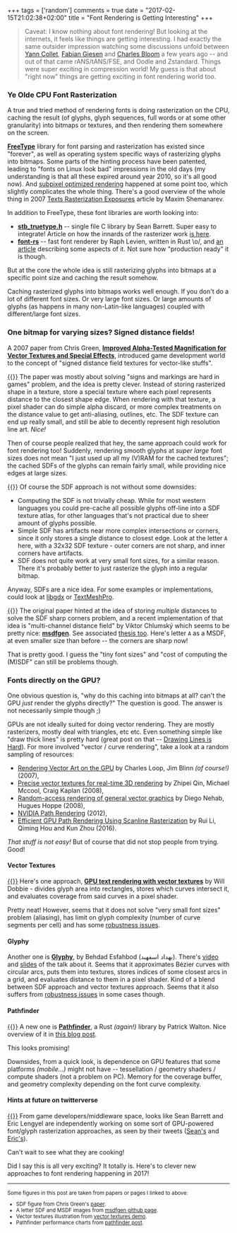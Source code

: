 +++
tags = ['random']
comments = true
date = "2017-02-15T21:02:38+02:00"
title = "Font Rendering is Getting Interesting"
+++

> Caveat: I know nothing about font rendering! But looking at the internets, it feels like things are getting
> interesting. I had exactly the same outsider impression watching some discussions unfold
> between [Yann Collet](http://fastcompression.blogspot.lt/), [Fabian Giesen](https://fgiesen.wordpress.com/about/)
> and [Charles Bloom](http://www.cbloom.com/) a few years ago -- and out of that came rANS/tANS/FSE, and Oodle and
> Zstandard. Things were super exciting in compression world! My guess is that about "right now" things
> are getting exciting in font rendering world too.


### Ye Olde CPU Font Rasterization

A true and tried method of rendering fonts is doing rasterization on the CPU, caching the result (of glyphs, glyph
sequences, full words or at some other granularity) into bitmaps or textures, and then rendering them somewhere on the
screen.

[**FreeType**](https://www.freetype.org/) library for font parsing and rasterization has existed since "forever", as well
as operating system specific ways of rasterizing glyphs into bitmaps. Some parts of the hinting process have been patented,
leading to "fonts on Linux look bad" impressions in the old days (my understanding is that all these expired around year
2010, so it's all good now). And [subpixel optimized rendering](https://en.wikipedia.org/wiki/Subpixel_rendering)
happened at some point too, which slightly complicates the whole thing. There's a good overview of the whole thing
in 2007 [Texts Rasterization Exposures](http://www.antigrain.com/research/font_rasterization/) article by Maxim Shemanarev.

In addition to FreeType, these font libraries are worth looking into:

* [**stb_truetype.h**](https://github.com/nothings/stb/blob/master/stb_truetype.h) -- single file C library by
  Sean Barrett. Super easy to integrate! Article on how the innards of the
  rasterizer work [is here](http://nothings.org/gamedev/rasterize/).
* [**font-rs**](https://github.com/google/font-rs) -- fast font renderer by Raph Levien, written in Rust \o/, and
  [an article](https://medium.com/@raphlinus/inside-the-fastest-font-renderer-in-the-world-75ae5270c445)
  describing some aspects of it. Not sure how "production ready" it is though.

But at the core the whole idea is still rasterizing glyphs into bitmaps at a specific point size and caching the result
somehow.

Caching rasterized glyphs into bitmaps works well enough. If you don't do a lot of different font sizes. Or very large
font sizes. Or large amounts of glyphs (as happens in many non-Latin-like languages) coupled with different/large font sizes.


### One bitmap for varying sizes? Signed distance fields!

A 2007 paper from Chris Green,
[**Improved Alpha-Tested Magnification for Vector Textures and Special Effects**](http://www.valvesoftware.com/publications/2007/SIGGRAPH2007_AlphaTestedMagnification.pdf), introduced game development world to the concept of "signed distance field textures
for vector-like stuffs".

[{{<imgright src="/img/blog/2017-02/font-valve-paper.png" width="300">}}](/img/blog/2017-02/font-valve-paper.png)
The paper was mostly about solving "signs and markings are hard in games" problem, and the idea is pretty clever. Instead of
storing rasterized shape in a texture, store a special texture where each pixel represents distance to the closest shape
edge. When rendering with that texture, a pixel shader can do simple alpha discard, or more complex treatments on the distance
value to get anti-aliasing, outlines, etc. The SDF texture can end up really small, and still be able to decently represent high
resolution line art. _Nice!_

Then of course people realized that hey, the same approach could work for font rendering too! Suddenly, rendering smooth
glyphs at _super large_ font sizes does not mean "I just used up all my (V)RAM for the cached textures"; the cached SDFs
of the glyphs can remain fairly small, while providing nice edges at large sizes.

[{{<imgright src="/img/blog/2017-02/font-sdf-32.png" width="200">}}](/img/blog/2017-02/font-sdf-32.png)
Of course the SDF approach is not without some downsides:

* Computing the SDF is not trivially cheap. While for most western languages you could pre-cache all possible glyphs off-line into
  a SDF texture atlas, for other languages that's not practical due to sheer amount of glyphs possible.
* Simple SDF has artifacts near more complex intersections or corners, since it only stores a single distance to closest edge.
  Look at the letter `A` here, with a 32x32 SDF texture - outer corners are not sharp, and inner corners have artifacts.
* SDF does not quite work at very small font sizes, for a similar reason. There it's probably better to just rasterize the glyph
  into a regular bitmap.

Anyway, SDFs are a nice idea. For some examples or implementations, could look at
[libgdx](https://github.com/libgdx/libgdx/wiki/Distance-field-fonts) or
[TextMeshPro](http://digitalnativestudios.com/textmeshpro/docs/shaders/).

[{{<imgright src="/img/blog/2017-02/font-msdf-16.png" width="200">}}](/img/blog/2017-02/font-msdf-16.png)
The original paper hinted at the idea of storing _multiple_ distances to solve the SDF sharp corners problem, and a recent
implementation of that idea is "multi-channel distance field" by Viktor Chlumský which seems to be pretty nice:
[**msdfgen**](https://github.com/Chlumsky/msdfgen). See associated
[thesis too](https://dspace.cvut.cz/bitstream/handle/10467/62770/F8-DP-2015-Chlumsky-Viktor-thesis.pdf).
Here's letter `A` as a MSDF, at even smaller size than before -- the corners are sharp now!

That is pretty good. I guess the "tiny font sizes" and "cost of computing the (M)SDF" can still be problems though.


### Fonts directly on the GPU?

One obvious question is, "why do this caching into bitmaps at all? can't the GPU *just* render the glyphs directly?" The question
is good. The answer is not necessarily simple though ;)

GPUs are not ideally suited for doing vector rendering. They are mostly rasterizers, mostly deal with triangles, etc etc.
Even something simple like "draw thick lines" is pretty hard (great post on that -- [Drawing Lines is Hard](https://mattdesl.svbtle.com/drawing-lines-is-hard)). For more involved "vector / curve rendering", take a look at a random sampling of resources:

* [Rendering Vector Art on the GPU](http://http.developer.nvidia.com/GPUGems3/gpugems3_ch25.html) by Charles Loop, Jim Blinn _(of course!)_ (2007),
* [Precise vector textures for real-time 3D rendering](https://www.researchgate.net/publication/220792067_Precise_vector_textures_for_real-time_3D_rendering) by Zhipei Qin, Michael Mccool, Craig Kaplan (2008),
* [Random-access rendering of general vector graphics](http://hhoppe.com/proj/ravg/) by Diego Nehab, Hugues Hoppe (2008),
* [NVIDIA Path Rendering](https://developer.nvidia.com/gpu-accelerated-path-rendering) (2012),
* [Efficient GPU Path Rendering Using Scanline Rasterization](http://gaps-zju.org/pathrendering/) by Rui Li, Qiming Hou and Kun Zhou (2016).

_That stuff is not easy!_ But of course that did not stop people from trying. Good!


#### Vector Textures
[{{<imgright src="/img/blog/2017-02/font-vector-textures.png" width="200">}}](/img/blog/2017-02/font-vector-textures.png)
Here's one approach, [**GPU text rendering with vector textures**](http://wdobbie.com/post/gpu-text-rendering-with-vector-textures/)
by Will Dobbie - divides glyph area into rectangles, stores which curves intersect it, and evaluates coverage from said curves
in a pixel shader.

Pretty neat! However, seems that it does not solve "very small font sizes" problem (aliasing), has limit on glyph complexity (number of
curve segments per cell) and has some [robustness issues](https://twitter.com/EricLengyel/status/831763297607286786).

#### Glyphy

Another one is [**Glyphy**](https://github.com/behdad/glyphy), by Behdad Esfahbod (بهداد اسفهبد).
There's [video](https://vimeo.com/83732058) and [slides](http://behdad.org/glyphy_slides.pdf) of the talk about it.
Seems that it approximates Bézier curves with circular arcs, puts them into textures, stores indices of some closest
arcs in a grid, and evaluates distance to them in a pixel shader. Kind of a blend between
SDF approach and vector textures approach. Seems that it also suffers from
[robustness issues](https://twitter.com/EricLengyel/status/832093378527367171) in some cases though.


#### Pathfinder

[{{<imgright src="/img/blog/2017-02/font-pathfinder.png" width="300">}}](/img/blog/2017-02/font-pathfinder.png)
A new one is [**Pathfinder**](https://github.com/pcwalton/pathfinder), a Rust _(again!)_ library by Patrick Walton. Nice
overview of it in [this blog post](https://pcwalton.github.io/2017/02/14/pathfinder).

This looks promising!

Downsides, from a quick look, is dependence on GPU features that some platforms _(mobile...)_
might not have -- tessellation / geometry shaders / compute shaders (not a problem on PC). Memory for the coverage buffer,
and geometry complexity depending on the font curve complexity.

#### Hints at future on twitterverse

[{{<imgright src="/img/blog/2017-02/font-twitter.png" width="200">}}](/img/blog/2017-02/font-twitter.png)
From game developers/middleware space, looks like Sean Barrett and Eric Lengyel are independently working on some sort of
GPU-powered font/glyph rasterization approaches, as seen by their tweets
([Sean's](https://twitter.com/nothings/status/831751412031877121) and
[Eric's](https://twitter.com/EricLengyel/status/831773058235060230)).

Can't wait to see what they are cooking!

Did I say this is all very exciting? It totally is. Here's to clever new approaches to font rendering happening in 2017!


<hr>
<small>
Some figures in this post are taken from papers or pages I linked to above:

* SDF figure from Chris Green's [paper](http://www.valvesoftware.com/publications/2007/SIGGRAPH2007_AlphaTestedMagnification.pdf).
* A letter SDF and MSDF images from [msdfgen github page](https://github.com/Chlumsky/msdfgen).
* Vector textures illustration from [vector textures demo](http://wdobbie.com/pdf/).
* Pathfinder performance charts from [pathfinder post](https://pcwalton.github.io/2017/02/14/pathfinder).

</small>
